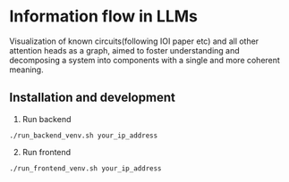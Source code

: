 # Information flow in LLMs

Visualization of known circuits(following IOI paper etc) and all other attention heads as a graph, aimed to foster understanding and decomposing a system into components with a single and more coherent meaning.

## Installation and development 

1. Run backend
   
```./run_backend_venv.sh your_ip_address```

2. Run frontend
   
```./run_frontend_venv.sh your_ip_address```
